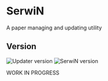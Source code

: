 
# SerwiN

A paper managing and updating utility


## Version

![Updater version](https://img.shields.io/badge/Updater-2025.7%20Beta%202-blue)
![SerwiN version](https://img.shields.io/badge/SerwiN-2025.7%20Beta%205-green)


WORK IN PROGRESS